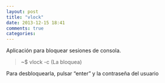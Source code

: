 ```yaml
---
layout: post
title: "vlock"
date: 2013-12-15 18:41
comments: true
categories: 
---
```

Aplicación para bloquear sesiones de consola.

>~$ vlock -c    (La bloquea)

Para desbloquearla, pulsar “enter” y la contraseña del usuario

